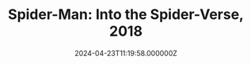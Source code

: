 ---
title: "Spider-Man: Into the Spider-Verse, 2018"
year: 2018
date: 2024-04-23T11:19:58.000000Z
permalink: /almanac/movies/2024-04-23-spider-man-into-the-spider-verse-2018/index.html
link: https://letterboxd.com/rknightuk/film/spider-man-into-the-spider-verse/3/
---